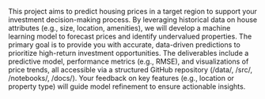 This project aims to predict housing prices in a target region to support your investment decision-making process. By leveraging historical data on house attributes (e.g., size, location, amenities), we will develop a machine learning model to forecast prices and identify undervalued properties. The primary goal is to provide you with accurate, data-driven predictions to prioritize high-return investment opportunities. The deliverables include a predictive model, performance metrics (e.g., RMSE), and visualizations of price trends, all accessible via a structured GitHub repository (/data/, /src/, /notebooks/, /docs/). Your feedback on key features (e.g., location or property type) will guide model refinement to ensure actionable insights.
